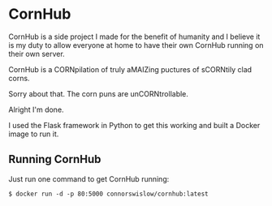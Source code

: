 # CornHub
CornHub is a side project I made for the benefit of humanity and I believe it is my duty to allow everyone at home to have their own CornHub running on their own server.

CornHub is a CORNpilation of truly aMAIZing puctures of sCORNtily clad corns.

Sorry about that. The corn puns are unCORNtrollable.

Alright I'm done.

I used the Flask framework in Python to get this working and built a Docker image to run it.


## Running CornHub
Just run one command to get CornHub running:

`$ docker run -d -p 80:5000 connorswislow/cornhub:latest`
